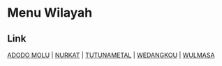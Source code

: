 # Menu Wilayah

## Link

[ADODO MOLU](https://github.com/gigit-pemilu/pemilu-2024-81-maluku/tree/main/pilpres/hitung-suara/sub/81-maluku/sub/03-kepulauan-tanimbar/sub/18-molu-maru/sub/2002-adodo-molu)
 | 
[NURKAT](https://github.com/gigit-pemilu/pemilu-2024-81-maluku/tree/main/pilpres/hitung-suara/sub/81-maluku/sub/03-kepulauan-tanimbar/sub/18-molu-maru/sub/2005-nurkat)
 | 
[TUTUNAMETAL](https://github.com/gigit-pemilu/pemilu-2024-81-maluku/tree/main/pilpres/hitung-suara/sub/81-maluku/sub/03-kepulauan-tanimbar/sub/18-molu-maru/sub/2004-tutunametal)
 | 
[WEDANGKOU](https://github.com/gigit-pemilu/pemilu-2024-81-maluku/tree/main/pilpres/hitung-suara/sub/81-maluku/sub/03-kepulauan-tanimbar/sub/18-molu-maru/sub/2001-wedangkou)
 | 
[WULMASA](https://github.com/gigit-pemilu/pemilu-2024-81-maluku/tree/main/pilpres/hitung-suara/sub/81-maluku/sub/03-kepulauan-tanimbar/sub/18-molu-maru/sub/2003-wulmasa)

